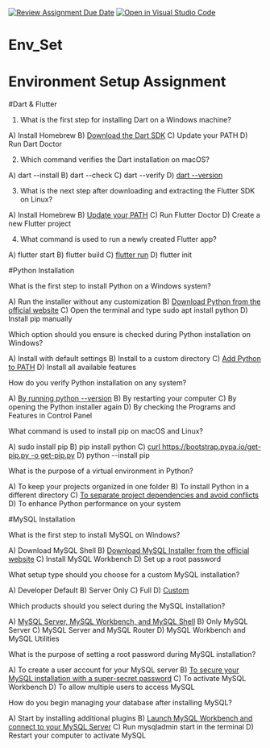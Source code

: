 [![Review Assignment Due Date](https://classroom.github.com/assets/deadline-readme-button-22041afd0340ce965d47ae6ef1cefeee28c7c493a6346c4f15d667ab976d596c.svg)](https://classroom.github.com/a/vnsr1XuU)
[![Open in Visual Studio Code](https://classroom.github.com/assets/open-in-vscode-2e0aaae1b6195c2367325f4f02e2d04e9abb55f0b24a779b69b11b9e10269abc.svg)](https://classroom.github.com/online_ide?assignment_repo_id=16231205&assignment_repo_type=AssignmentRepo)
# Env_Set

# Environment Setup Assignment

#Dart & Flutter

1. What is the first step for installing Dart on a Windows machine?

A) Install Homebrew
B) <ins>Download the Dart SDK</ins>
C) Update your PATH
D) Run Dart Doctor


2. Which command verifies the Dart installation on macOS?

A) dart --install
B) dart --check
C) dart --verify
D) <ins>dart --version</ins>


3. What is the next step after downloading and extracting the Flutter SDK on Linux?

A) Install Homebrew
B) <ins>Update your PATH</ins>
C) Run Flutter Doctor
D) Create a new Flutter project


4. What command is used to run a newly created Flutter app?

A) flutter start
B) flutter build
C) <ins>flutter run</ins>
D) flutter init


#Python Installation

What is the first step to install Python on a Windows system?

A) Run the installer without any customization
B) <ins>Download Python from the official website</ins>
C) Open the terminal and type sudo apt install python
D) Install pip manually

Which option should you ensure is checked during Python installation on Windows?

A) Install with default settings
B) Install to a custom directory
C) <ins>Add Python to PATH</ins>
D) Install all available features

How do you verify Python installation on any system?

A) <ins>By running python --version</ins>
B) By restarting your computer
C) By opening the Python installer again
D) By checking the Programs and Features in Control Panel

What command is used to install pip on macOS and Linux?

A) sudo install pip
B) pip install python
C) <ins>curl https://bootstrap.pypa.io/get-pip.py -o get-pip.py</ins>
D) python --install pip

What is the purpose of a virtual environment in Python?

A) To keep your projects organized in one folder
B) To install Python in a different directory
C) <ins>To separate project dependencies and avoid conflicts</ins>
D) To enhance Python performance on your system

#MySQL Installation

What is the first step to install MySQL on Windows?

A) Download MySQL Shell
B) <ins>Download MySQL Installer from the official website</ins>
C) Install MySQL Workbench
D) Set up a root password

What setup type should you choose for a custom MySQL installation?

A) Developer Default
B) Server Only
C) Full
D) <ins>Custom</ins>

Which products should you select during the MySQL installation?

A) <ins>MySQL Server, MySQL Workbench, and MySQL Shell</ins>
B) Only MySQL Server
C) MySQL Server and MySQL Router
D) MySQL Workbench and MySQL Utilities

What is the purpose of setting a root password during MySQL installation?

A) To create a user account for your MySQL server
B) <ins>To secure your MySQL installation with a super-secret password</ins>
C) To activate MySQL Workbench
D) To allow multiple users to access MySQL

How do you begin managing your database after installing MySQL?

A) Start by installing additional plugins
B) <ins>Launch MySQL Workbench and connect to your MySQL Server</ins>
C) Run mysqladmin start in the terminal
D) Restart your computer to activate MySQL
